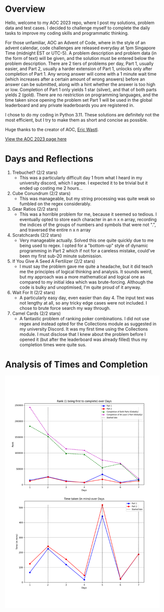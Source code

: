 # Overview
Hello, welcome to my AOC 2023 repo, where I post my solutions, problem data and test cases. I decided to challenge myself to complete the daily tasks to improve my coding skills and programmatic thinking.

For those unfamiliar, AOC an Advent of Code, where in the style of an advent calendar, code challenges are released everyday at 1pm Singapore Time (midnight EST or UTC-5). A problem description and problem data (in the form of text) will be given, and the solution must be entered below the problem description. There are 2 tiers of problems per day, Part 1, usually easier, and Part 2, usually a harder extension of Part 1, unlocks only after completion of Part 1. Any wrong answer will come with a 1 minute wait time (which increases after a certain amount of wrong answers) before an answer can be submitted, along with a hint whether the answer is too high or low. Completion of Part 1 only yields 1 star (silver), and that of both parts yields 2 (gold). There are no restriction on programming languages, and the time taken since opening the problem set Part 1 will be used in the global leaderboard and any private leaderboards you are registered in.

I chose to do my coding in Python 3.11. These solutions are definitely not the most efficient, but I try to make them as short and concise as possible.

Huge thanks to the creator of AOC, [Eric Wastl](http://was.tl/).

[View the AOC 2023 page here](https://adventofcode.com/2023/about)

# Days and Reflections
1. Trebuchet? (2/2 stars)
    * This was a particularly difficult day 1 from what I heard in my university discord, which I agree. I expected it to be trivial but it ended up costing me 2 hours...
2. Cube Conundrum (2/2 stars)
    * This was manageable, but my string processing was quite weak so fumbled on the regex considerably.
3. Gear Ratios (2/2 stars)
    * This was a horrible problem for me, because it seemed so tedious. I eventually opted to store each character in an n x n array, recording the indices of the groups of numbers and symbols that were not ".", and traversed the entire n x n array
4. Scratchcards (2/2 stars)
    * Very manageable actually. Solved this one quite quickly due to me being used to regex. I opted for a "bottom-up" style of dynamic programming in Part 2 which if not for a careless mistake, could've been my first sub-20 minute submission.
5. If You Give A Seed A Fertilizer (2/2 stars)
    * I must say the problem gave me quite a headache, but it did teach me the principles of logical thinking and analysis. It sounds weird, but my approach was a more mathematical and logical one as compared to my initial idea which was brute-forcing. Although the code is bulky and unoptimised, I'm quite proud of it anyway.
6. Wait For It (2/2 stars)
    * A particularly easy day, even easier than day 4. The input text was not lengthy at all, so any tricky edge cases were not included. I chose to brute force search my way through.
7. Camel Cards (2/2 stars)
    * A fantastic problem of ranking poker combinations. I did not use regex and instead opted for the Collections module as suggested in my university Discord. It was my first time using the Collections module. I must disclose that I knew about the problem before I opened it (but after the leaderboard was already filled) thus my completion times were quite sus.

# Analysis of Times and Completion
![](stats/stat_of_the_day.png?raw=true)

